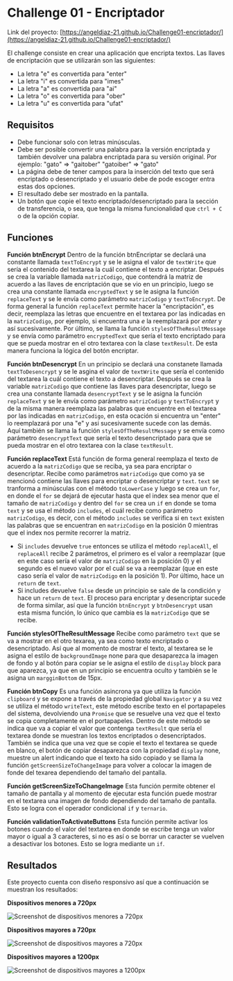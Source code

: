 # Challenge 01 - Encriptador

Link del proyecto: [https://angeldiaz-21.github.io/Challenge01-encriptador/](https://angeldiaz-21.github.io/Challenge01-encriptador/)

El challenge consiste en crear una aplicación que encripta textos. Las llaves de encriptación que se utilizarán son las siguientes:
* La letra "e" es convertida para "enter"
* La letra "i" es convertida para "imes"
* La letra "a" es convertida para "ai"
* La letra "o" es convertida para "ober"
* La letra "u" es convertida para "ufat"

## Requisitos
* Debe funcionar solo con letras minúsculas.
* Debe ser posible convertir una palabra para la versión encriptada y también devolver una palabra encriptada para su versión original.
    Por ejemplo:
    "gato"     => "gaitober"
    "gatoiber" => "gato"
* La página debe de tener campos para la inserción del texto que será encriptado o desencriptado y el usuario debe de pode escoger entra estas dos opciones.
* El resultado debe ser mostrado en la pantalla.
* Un botón que copie el texto encriptado/desencriptado para la sección de transferencia, o sea, que tenga la misma funcionalidad que `ctrl + C` o de la opción copiar.

## Funciones
**Función btnEncrypt**
Dentro de la función btnEncriptar se declará una constante llamada `textToEncrypt` y se le asigna el valor de `textWrite` que sería el contenido del textarea la cuál contiene el texto a encriptar. Después se crea la variable llamada `matrizCodigo`, que contendrá la matriz de acuerdo a las llaves de encriptación que se vio en un principio, luego se crea una constante llamada `encryptedText` y se le asigna la función `replaceText` y se le envía como parámetro `matrizCodigo` y `textToEncrypt`. De forma general la función `replaceText` permite hacer la "encriptación", es decir, reemplaza las letras que encuentre en el textarea por las indicadas en la `matrizCodigo`, por ejemplo, si encuentra una *e* la reemplazará por *enter* y así sucesivamente. Por último, se llama la función `stylesOfTheResultMessage` y se envía como parámetro `encryptedText` que sería el texto encriptado para que se pueda mostrar en el otro textarea con la clase `textResult`. De esta manera funciona la lógica del botón encriptar.

**Función btnDesencrypt**
En un principio se declará una constanete llamada `textToDesencrypt` y se le asgina el valor de `textWrite` que sería el contenido del textarea la cuál contiene el texto a desencriptar. Después se crea la variable `matrizCodigo` que contiene las llaves para desencriptar, luego se crea una constante llamada `desencryptText` y se le asigna la función `replaceText` y se le envía como parámetro `matrizCodigo` y `textToEncrypt` y de la misma manera reemplaza las palabras que encuentre en el textarea por las indicadas en `matrizCodigo`, en esta ocación si encuentra un "enter" lo reemplazará por una "e" y asi sucesivamente sucede con las demás. Aquí también se llama la función `stylesOfTheResultMessage` y se envía como parámetro `desencryptText` que sería el texto desencriptado para que se pueda mostrar en el otro textarea con la clase `textResult`.

**Función replaceText**
Está función de forma general reemplaza el texto de acuerdo a la `matrizCodigo` que se reciba, ya sea para encriptar o desencriptar. Recibe como parámetros `matrizCodigo` que como ya se mencionó contiene las llaves para encriptar o desencriptar y `text`. `text` se tranforma a minúsculas con el método `toLowerCase` y luego se crea un `for`, en donde el `for` se dejará de ejecutar hasta que el index sea menor que el tamaño de `matrizCodigo` y dentro del `for` se crea un `if` en donde se toma `text` y se usa el método `includes`, el cuál recibe como parámetro `matrizCodigo`, es decir, con el método `includes` se verifica si en `text` existen las palabras que se encuentran en `matrizCodigo` en la posición 0 mientras que el index nos permite recorrer la matriz.
* Si `includes` devuelve `true` entonces se utiliza el método `replaceAll`, el `replaceAll` recibe 2 parámetros, el primero es el valor a reemplazar (que en este caso sería el valor de `matrizCodigo` en la posición 0) y el segundo es el nuevo valor por el cuál se va a reemplazar (que en este caso sería el valor de `matrizCodigo` en la posición 1). Por último, hace un `return` de `text`.
* Si includes devuelve `false` desde un principio se sale de la condición y hace un `return` de `text`.
El proceso para encriptar y desencriptar sucede de forma similar, así que la función `btnEncrypt` y `btnDesencrypt` usan esta misma función, lo único que cambia es la `matrizCodigo` que se recibe.

**Función stylesOfTheResultMessage**
Recibe como parámetro `text` que se va a mostrar en el otro texarea, ya sea como texto encriptado o desencriptado. Así que al momento de mostrar el texto, al textarea se le asigna el estilo de `backgroundImage` none para que desaparezca la imagen de fondo y al botón para copiar se le asigna el estilo de `display` block para que aparezca, ya que en un principio se encuentra oculto y también se le asigna un `margginBottom` de 15px.

**Función btnCopy**
Es una función asincrona ya que utiliza la función `clipboard` y se expone a través de la propiedad global `Navigator` y a su vez se utiliza el método `writeText`, este método escribe texto en el portapapeles del sistema, devolviendo una `Promise` que se resuelve una vez que el texto se copia completamente en el portapapeles. Dentro de este método se indica que va a copiar el valor que contenga `textResult` que sería el textarea donde se muestran los textos encriptados o desencriptados. También se indica que una vez que se copie el texto el textarea se quede en blanco, el botón de copiar desaparezca con la propiedad `display` none, muestre un alert indicando que el texto ha sido copiado y se llama la función `getScreenSizeToChangeImage` para volver a colocar la imagen de fonde del texarea dependiendo del tamaño del pantalla.

**Función getScreenSizeToChangeImage**
Esta función permite obtener el tamaño de pantalla y al momento de ejecutar esta función puede mostrar en el textarea una imagen de fondo dependiendo del tamaño de pantalla. Esto se logra con el operador condicional `if` y `ternario`.

**Función validationToActivateButtons**
Esta función permite activar los botones cuando el valor del textarea en donde se escribe tenga un valor mayor o igual a 3 caracteres, si no es así o se borrar un caracter se vuelven a desactivar los botones. Esto se logra mediante un `if`.

## Resultados
Este proyecto cuenta con diseño responsivo así que a continuación se muestran los resultados:

**Dispositivos menores a 720px**

![Screenshot de dispositivos menores a 720px](assets/screenshots/screenLess720.png "Screenshot de dispositivos menores a 720px")

**Dispositivos mayores a 720px**

![Screenshot de dispositivos mayores a 720px](assets/screenshots/screenGreater720.jpeg "Screenshot de dispositivos mayores a 720px")

**Dispositivos mayores a 1200px**

![Screenshot de dispositivos mayores a 1200px](assets/screenshots/screenGreater1200.png "Screenshot de dispositivos mayores a 1200px")